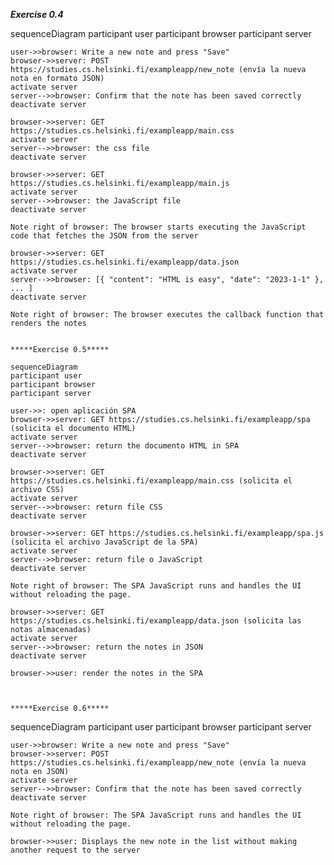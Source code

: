 *****Exercise 0.4*****

sequenceDiagram
    participant user
    participant browser
    participant server

    user->>browser: Write a new note and press "Save"
    browser->>server: POST https://studies.cs.helsinki.fi/exampleapp/new_note (envía la nueva nota en formato JSON)
    activate server
    server-->>browser: Confirm that the note has been saved correctly
    deactivate server

    browser->>server: GET https://studies.cs.helsinki.fi/exampleapp/main.css
    activate server
    server-->>browser: the css file
    deactivate server

    browser->>server: GET https://studies.cs.helsinki.fi/exampleapp/main.js
    activate server
    server-->>browser: the JavaScript file
    deactivate server

    Note right of browser: The browser starts executing the JavaScript code that fetches the JSON from the server

    browser->>server: GET https://studies.cs.helsinki.fi/exampleapp/data.json
    activate server
    server-->>browser: [{ "content": "HTML is easy", "date": "2023-1-1" }, ... ]
    deactivate server

    Note right of browser: The browser executes the callback function that renders the notes


    *****Exercise 0.5*****

    sequenceDiagram
    participant user
    participant browser
    participant server

    user->>: open aplicación SPA
    browser->>server: GET https://studies.cs.helsinki.fi/exampleapp/spa (solicita el documento HTML)
    activate server
    server-->>browser: return the documento HTML in SPA
    deactivate server

    browser->>server: GET https://studies.cs.helsinki.fi/exampleapp/main.css (solicita el archivo CSS)
    activate server
    server-->>browser: return file CSS
    deactivate server

    browser->>server: GET https://studies.cs.helsinki.fi/exampleapp/spa.js (solicita el archivo JavaScript de la SPA)
    activate server
    server-->>browser: return file o JavaScript
    deactivate server

    Note right of browser: The SPA JavaScript runs and handles the UI without reloading the page.

    browser->>server: GET https://studies.cs.helsinki.fi/exampleapp/data.json (solicita las notas almacenadas)
    activate server
    server-->>browser: return the notes in JSON
    deactivate server

    browser->>user: render the notes in the SPA



    *****Exercise 0.6*****

sequenceDiagram
    participant user
    participant browser
    participant server

    user->>browser: Write a new note and press "Save"
    browser->>server: POST https://studies.cs.helsinki.fi/exampleapp/new_note (envía la nueva nota en JSON)
    activate server
    server-->>browser: Confirm that the note has been saved correctly
    deactivate server

    Note right of browser: The SPA JavaScript runs and handles the UI without reloading the page.

    browser->>user: Displays the new note in the list without making another request to the server
